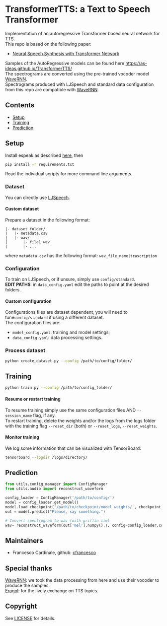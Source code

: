 # TransformerTTS: a Text to Speech Transformer
Implementation of an autoregressive Transformer based neural network for TTS.<br>
This repo is based on the following paper:
- [Neural Speech Synthesis with Transformer Network](https://arxiv.org/abs/1809.08895)

Samples of the AutoRegressive models can be found here
https://as-ideas.github.io/TransformerTTS/ <br>
The spectrograms are converted using the pre-trained vocoder model [WaveRNN](https://github.com/fatchord/WaveRNN).<br>
Spectrograms produced with LJSpeech and standard data configuration from this repo are compatible with [WaveRNN](https://github.com/fatchord/WaveRNN).

## Contents
- [Setup](#setup)
- [Training](#training)
- [Prediction](#prediction)

## Setup
Install espeak as described [here](https://github.com/bootphon/phonemizer), then
```bash
pip install -r requirements.txt
```

Read the individual scripts for more command line arguments.
### Dataset
You can directly use [LJSpeech](https://keithito.com/LJ-Speech-Dataset/).
#### Custom dataset
Prepare a dataset in the following format:
```
|- dataset_folder/
|   |- metadata.csv
|   |- wav/
|       |- file1.wav
|       |- ...
```
where `metadata.csv` has the following format: 
``` wav_file_name|trascription ```

### Configuration
To train on LJSpeech, or if unsure, simply use ```config/standard```.<br>
**EDIT PATHS**: in `data_config.yaml` edit the paths to point at the desired folders.<br>
#### Custom configuration
Configurations files are dataset dependent, you will need to tune```config/standard``` if using a different dataset.<br>
The configuration files are:
 - `model_config.yaml`: training and model settings;
 - `data_config.yaml`: data processing settings.

### Process dataset
```bash
python create_dataset.py --config /path/to/config/folder/ 
```
## Training
```bash
python train.py --config /path/to/config_folder/
```

#### Resume or restart training
To resume training simply use the same configuration files AND `--session_name` flag, if any. <br>
To restart training, delete the weights and/or the logs from the logs folder with the training flag `--reset_dir` (both) or `--reset_logs`, `--reset_weights`. 
#### Monitor training
We log some information that can be visualized with TensorBoard:
```bash
tensorboard --logdir /logs/directory/
```

## Prediction
```python
from utils.config_manager import ConfigManager
from utils.audio import reconstruct_waveform

config_loader = ConfigManager('/path/to/config/')
model = config_loader.get_model()
model.load_checkpoint('/path/to/checkpoint/model_weights/', checkpoint_path=None) # optional: specify checkpoint file
out = model.predict("Please, say something.")

# Convert spectrogram to wav (with griffin lim)
wav= reconstruct_waveform(out['mel'].numpy().T, config=config_loader.config)
```

## Maintainers
* Francesco Cardinale, github: [cfrancesco](https://github.com/cfrancesco)

## Special thanks
[WaveRNN](https://github.com/fatchord/WaveRNN): we took the data processing from here and use their vocoder to produce the samples. <br>
[Erogol](https://github.com/erogol): for the lively exchange on TTS topics. <br>

## Copyright
See [LICENSE](LICENSE) for details.
